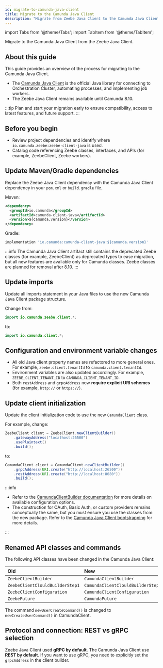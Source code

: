 ```yaml
---
id: migrate-to-camunda-java-client
title: Migrate to the Camunda Java Client
description: "Migrate from Zeebe Java Client to the Camunda Java Client. This guide provides an overview of the migration process."
---
```


import Tabs from '@theme/Tabs';
import TabItem from '@theme/TabItem';

Migrate to the Camunda Java Client from the Zeebe Java Client.

## About this guide

This guide provides an overview of the process for migrating to the Camunda Java Client.

- The [Camunda Java Client](../java-client/java-client-getting-started.md) is the official Java library for connecting to Orchestration Cluster, automating processes, and implementing job workers.
- The Zeebe Java Client remains available until Camunda 8.10.

:::tip
Plan and start your migration early to ensure compatibility, access to latest features, and future support.
:::

## Before you begin

- Review project dependencies and identify where `io.camunda.zeebe:zeebe-client-java` is used.
- Catalog code referencing Zeebe classes, interfaces, and APIs (for example, ZeebeClient, Zeebe workers).

## Update Maven/Gradle dependencies

Replace the Zeebe Java Client dependency with the Camunda Java Client dependency in your `pom.xml` or `build.gradle` file.

Maven:

```xml
<dependency>
  <groupId>io.camunda</groupId>
  <artifactId>camunda-client-java</artifactId>
  <version>${camunda.version}</version>
</dependency>
```

Gradle:

```groovy
implementation 'io.camunda:camunda-client-java:${camunda.version}'
```

:::info
The Camunda Java Client artifact still contains the deprecated Zeebe classes (for example, ZeebeClient) as deprecated types to ease migration, but all new features are available only for Camunda classes. Zeebe classes are planned for removal after 8.10.
:::

## Update imports

Update all imports statement in your Java files to use the new Camunda Java Client package structure.

Change from:

```java
import io.camunda.zeebe.client.*;
```

to:

```java
import io.camunda.client.*;
```

## Configuration and environment variable changes

- All old Java client property names are refactored to more general ones. For example, `zeebe.client.tenantId` to `camunda.client.tenantId`.
- Environment variables are also updated accordingly. For example, `ZEEBE_CLIENT_TENANT_ID` to `CAMUNDA_CLIENT_TENANT_ID`.
- Both `restAddress` and `grpcAddress` now **require explicit URI schemes** (for example, `http://` or `https://`).

## Update client initialization

Update the client initialization code to use the new `CamundaClient` class.

For example, change:

```java
ZeebeClient client = ZeebeClient.newClientBuilder()
    .gatewayAddress("localhost:26500")
    .usePlaintext()
    .build();
```

to:

```java
CamundaClient client = CamundaClient.newClientBuilder()
    .grpcAddress(URI.create("http://localhost:26500"))
    .restAddress(URI.create("http://localhost:8080"))
    .build();
```

:::info

- Refer to the [CamundaClientBuilder documentation](https://javadoc.io/doc/io.camunda/camunda-client-java/latest/io/camunda/client/CamundaClientBuilder.html) for more details on available configuration options.
- The construction for OAuth, Basic Auth, or custom providers remains conceptually the same, but you must ensure you use the classes from the new package. Refer to the [Camunda Java Client bootstrapping](../java-client/java-client-getting-started.md#bootstrapping) for more details.

:::

## Renamed API classes and commands

The following API classes have been changed in the Camunda Java Client:

| Old                             | New                               |
| :------------------------------ | :-------------------------------- |
| `ZeebeClientBuilder`            | `CamundaClientBuilder`            |
| `ZeebeClientClouldBuilderStep1` | `CamundaClientClouldBuilderStep1` |
| `ZeebeClientConfiguration`      | `CamundaClientConfiguration`      |
| `ZeebeFuture`                   | `CamundaFuture`                   |

The command `newUserCreateCommand()` is changed to `newCreateUserCommand()` in CamundaClient.

## Protocol and connection: REST vs gRPC selection

Zeebe Java Client used **gRPC by default**. The Camunda Java Client use **REST by default**. If you want to use gRPC, you need to explicitly set the `grpcAddress` in the client builder.
